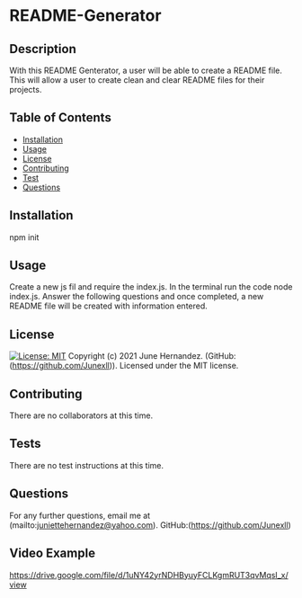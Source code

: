 # README-Generator

## Description
With this README Genterator, a user will be able to create a README file. This will allow a user to create clean and clear README files for their projects.

## Table of Contents
- [Installation](#installation)
- [Usage](#usage)
- [License](#license)
- [Contributing](#contributing)
- [Test](#tests)
- [Questions](#questions)

## Installation 
npm init

## Usage 
Create a new js fil and require the index.js. In the terminal run the code node index.js. Answer the following questions and once completed, a new README file will be created with information entered.

## License 
[![License: MIT](https://img.shields.io/badge/License-MIT-yellow.svg)](https://opensource.org/licenses/MIT)
Copyright (c) 2021 June Hernandez. (GitHub:(https://github.com/Junexll)). Licensed under the MIT license.


## Contributing 
There are no collaborators at this time.

## Tests 
There are no test instructions at this time.

## Questions 
For any further questions, email me at (mailto:juniettehernandez@yahoo.com). GitHub:(https://github.com/Junexll) 

## Video Example
https://drive.google.com/file/d/1uNY42yrNDHByuyFCLKgmRUT3qvMqsI_x/view
